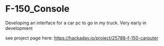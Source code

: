 # F-150_Console

Developing an interface for a car pc to go in my truck. Very early in development

see project page here:
https://hackaday.io/project/25788-f-150-carputer
